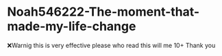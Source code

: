 # Noah546222-The-moment-that-made-my-life-change
❌Warnig this is very effective please who read this will me 10+ Thank you
